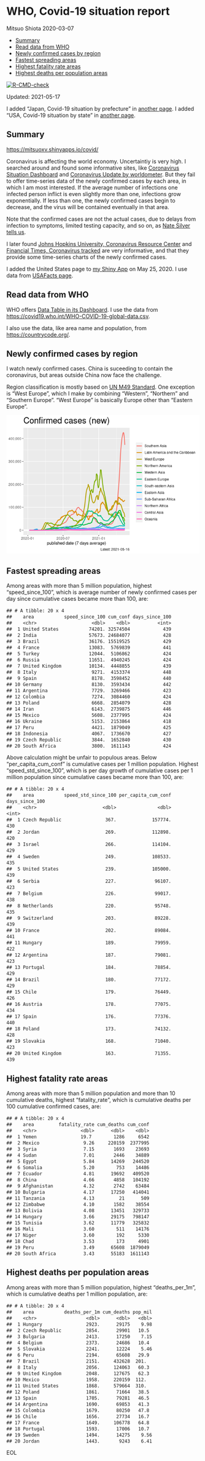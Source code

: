 WHO, Covid-19 situation report
================
Mitsuo Shiota
2020-03-07

-   [Summary](#summary)
-   [Read data from WHO](#read-data-from-who)
-   [Newly confirmed cases by region](#newly-confirmed-cases-by-region)
-   [Fastest spreading areas](#fastest-spreading-areas)
-   [Highest fatality rate areas](#highest-fatality-rate-areas)
-   [Highest deaths per population
    areas](#highest-deaths-per-population-areas)

<!-- badges: start -->

[![R-CMD-check](https://github.com/mitsuoxv/covid/workflows/R-CMD-check/badge.svg)](https://github.com/mitsuoxv/covid/actions)
<!-- badges: end -->

Updated: 2021-05-17

I added “Japan, Covid-19 situation by prefecture” in [another
page](Japan.md). I added “USA, Covid-19 situation by state” in [another
page](USA.md).

## Summary

<https://mitsuoxv.shinyapps.io/covid/>

Coronavirus is affecting the world economy. Uncertaintiy is very high. I
searched around and found some informative sites, like [Coronavirus
Situation
Dashboard](https://who.maps.arcgis.com/apps/opsdashboard/index.html#/c88e37cfc43b4ed3baf977d77e4a0667)
and [Coronavirus Update by
worldometer](https://www.worldometers.info/coronavirus/). But they fail
to offer time-series data of the newly confirmed cases by each area, in
which I am most interested. If the average number of infections one
infected person inflict is even slightly more than one, infections grow
exponentially. If less than one, the newly confirmed cases begin to
decrease, and the virus will be contained eventually in that area.

Note that the confirmed cases are not the actual cases, due to delays
from infection to symptoms, limited testing capacity, and so on, as
[Nate Silver tells
us](https://fivethirtyeight.com/features/coronavirus-case-counts-are-meaningless/).

I later found [Johns Hopkins University, Coronavirus Resource
Center](https://coronavirus.jhu.edu/) and [Financial Times, Coronavirus
tracked](https://www.ft.com/content/a26fbf7e-48f8-11ea-aeb3-955839e06441)
are very informative, and that they provide some time-series charts of
the newly confirmed cases.

I added the United States page to [my Shiny
App](https://mitsuoxv.shinyapps.io/covid/) on May 25, 2020. I use data
from [USAFacts
page](https://usafacts.org/visualizations/coronavirus-covid-19-spread-map/).

## Read data from WHO

WHO offers [Data Table in its Dashboard](https://covid19.who.int/table).
I use the data from
<https://covid19.who.int/WHO-COVID-19-global-data.csv>.

I also use the data, like area name and population, from
<https://countrycode.org/>.

## Newly confirmed cases by region

I watch newly confirmed cases. China is suceeding to contain the
coronavirus, but areas outside China now face the challenge.

Region classification is mostly based on [UN M49
Standard](https://unstats.un.org/unsd/methodology/m49/). One exception
is “West Europe”, which I make by combining “Western”, “Northern” and
“Southern Europe”. “West Europe” is basically Europe other than “Eastern
Europe”.

![](README_files/figure-gfm/chart-1.png)<!-- -->

## Fastest spreading areas

Among areas with more than 5 million population, highest
“speed\_since\_100”, which is average number of newly confirmed cases
per day since cumulative cases became more than 100, are:

    ## # A tibble: 20 x 4
    ##    area           speed_since_100 cum_conf days_since_100
    ##    <chr>                    <dbl>    <dbl>          <int>
    ##  1 United States           74201. 32574504            439
    ##  2 India                   57673. 24684077            428
    ##  3 Brazil                  36176. 15519525            429
    ##  4 France                  13083.  5769839            441
    ##  5 Turkey                  12044.  5106862            424
    ##  6 Russia                  11651.  4940245            424
    ##  7 United Kingdom          10134.  4448855            439
    ##  8 Italy                    9271.  4153374            448
    ##  9 Spain                    8178.  3598452            440
    ## 10 Germany                  8130.  3593434            442
    ## 11 Argentina                7729.  3269466            423
    ## 12 Colombia                 7274.  3084460            424
    ## 13 Poland                   6668.  2854079            428
    ## 14 Iran                     6143.  2739875            446
    ## 15 Mexico                   5608.  2377995            424
    ## 16 Ukraine                  5153.  2153864            418
    ## 17 Peru                     4421.  1879049            425
    ## 18 Indonesia                4067.  1736670            427
    ## 19 Czech Republic           3844.  1652840            430
    ## 20 South Africa             3800.  1611143            424

Above calculation might be unfair to populous areas. Below
“per\_capita\_cum\_conf” is cumulative cases per 1 million population.
Highest “speed\_std\_since\_100”, which is per day growth of cumulative
cases per 1 million population since cumulative cases became more than
100, are:

    ## # A tibble: 20 x 4
    ##    area           speed_std_since_100 per_capita_cum_conf days_since_100
    ##    <chr>                        <dbl>               <dbl>          <int>
    ##  1 Czech Republic                367.             157774.            430
    ##  2 Jordan                        269.             112898.            420
    ##  3 Israel                        266.             114104.            429
    ##  4 Sweden                        249.             108533.            435
    ##  5 United States                 239.             105000.            439
    ##  6 Serbia                        227.              96107.            423
    ##  7 Belgium                       226.              99017.            438
    ##  8 Netherlands                   220.              95748.            435
    ##  9 Switzerland                   203.              89228.            439
    ## 10 France                        202.              89084.            441
    ## 11 Hungary                       189.              79959.            422
    ## 12 Argentina                     187.              79081.            423
    ## 13 Portugal                      184.              78854.            429
    ## 14 Brazil                        180.              77172.            429
    ## 15 Chile                         179.              76449.            426
    ## 16 Austria                       178.              77075.            434
    ## 17 Spain                         176.              77376.            440
    ## 18 Poland                        173.              74132.            428
    ## 19 Slovakia                      168.              71040.            423
    ## 20 United Kingdom                163.              71355.            439

## Highest fatality rate areas

Among areas with more than 5 million population and more than 10
cumulative deaths, highest “fatality\_rate”, which is cumulative deaths
per 100 cumulative confirmed cases, are:

    ## # A tibble: 20 x 4
    ##    area         fatality_rate cum_deaths cum_conf
    ##    <chr>                <dbl>      <dbl>    <dbl>
    ##  1 Yemen                19.7        1286     6542
    ##  2 Mexico                9.26     220159  2377995
    ##  3 Syria                 7.15       1693    23693
    ##  4 Sudan                 7.01       2446    34889
    ##  5 Egypt                 5.84      14269   244520
    ##  6 Somalia               5.20        753    14486
    ##  7 Ecuador               4.81      19692   409520
    ##  8 China                 4.66       4858   104192
    ##  9 Afghanistan           4.32       2742    63484
    ## 10 Bulgaria              4.17      17250   414041
    ## 11 Tanzania              4.13         21      509
    ## 12 Zimbabwe              4.10       1582    38554
    ## 13 Bolivia               4.08      13451   329733
    ## 14 Hungary               3.66      29175   798147
    ## 15 Tunisia               3.62      11779   325832
    ## 16 Mali                  3.60        511    14176
    ## 17 Niger                 3.60        192     5330
    ## 18 Chad                  3.53        173     4901
    ## 19 Peru                  3.49      65608  1879049
    ## 20 South Africa          3.43      55183  1611143

## Highest deaths per population areas

Among areas with more than 5 million population, highest
“deaths\_per\_1m”, which is cumulative deaths per 1 million population,
are:

    ## # A tibble: 20 x 4
    ##    area           deaths_per_1m cum_deaths pop_mil
    ##    <chr>                  <dbl>      <dbl>   <dbl>
    ##  1 Hungary                2923.      29175    9.98
    ##  2 Czech Republic         2854.      29901   10.5 
    ##  3 Bulgaria               2413.      17250    7.15
    ##  4 Belgium                2373.      24686   10.4 
    ##  5 Slovakia               2241.      12224    5.46
    ##  6 Peru                   2194.      65608   29.9 
    ##  7 Brazil                 2151.     432628  201.  
    ##  8 Italy                  2056.     124063   60.3 
    ##  9 United Kingdom         2048.     127675   62.3 
    ## 10 Mexico                 1958.     220159  112.  
    ## 11 United States          1868.     579664  310.  
    ## 12 Poland                 1861.      71664   38.5 
    ## 13 Spain                  1705.      79281   46.5 
    ## 14 Argentina              1690.      69853   41.3 
    ## 15 Colombia               1679.      80250   47.8 
    ## 16 Chile                  1656.      27734   16.7 
    ## 17 France                 1649.     106778   64.8 
    ## 18 Portugal               1593.      17006   10.7 
    ## 19 Sweden                 1494.      14275    9.56
    ## 20 Jordan                 1443.       9243    6.41

EOL
